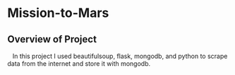 # Mission-to-Mars

## Overview of Project
&nbsp;&nbsp;&nbsp;In this project I used beautifulsoup, flask, mongodb, and python to scrape data from the internet and store it with mongodb.
